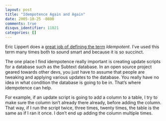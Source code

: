 ```yaml
---
layout: post
title: "Idempotence Again and Again"
date: 2005-10-25 -0800
comments: true
disqus_identifier: 11021
categories: []
---
```

Eric Lippert does a [great job of defining the
term](http://blogs.msdn.com/ericlippert/archive/2005/10/26/483900.aspx)
*Idempotent*. I’ve used this term many times both to sound smart and
because it is so succinct.

The one place I find idempotence really important is creating update
scripts for a database such as the Subtext database. In an open source
project geared towards other devs, you just have to assume that people
are tweaking and applying various updates to the database. You really
have no idea in what condition the database is going to be in. That’s
where idempotence can help.

For example, if an update script is going to add a column to a table, I
try to make sure the column isn’t already there already, before adding
the column. That way, if I run the script twice, three times, twenty
times, the table is the same as if I ran it once. I don’t end up adding
the column multiple times.

